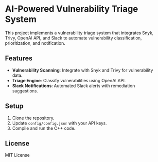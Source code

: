 
# AI-Powered Vulnerability Triage System

This project implements a vulnerability triage system that integrates Snyk, Trivy, OpenAI API, and Slack to automate vulnerability classification, prioritization, and notification.

## Features
- **Vulnerability Scanning**: Integrate with Snyk and Trivy for vulnerability data.
- **Triage Engine**: Classify vulnerabilities using OpenAI API.
- **Slack Notifications**: Automated Slack alerts with remediation suggestions.

## Setup
1. Clone the repository.
2. Update `config/config.json` with your API keys.
3. Compile and run the C++ code.

## License
MIT License
